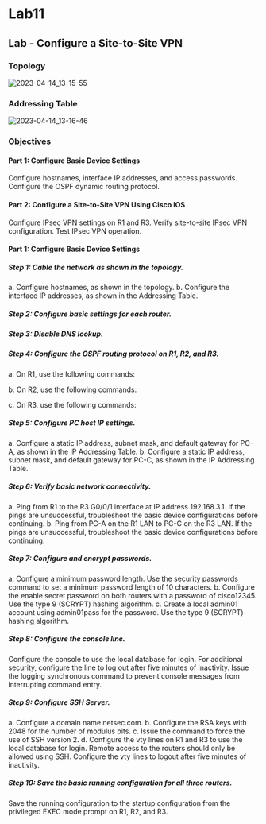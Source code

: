 # Lab11
## Lab - Configure a Site-to-Site VPN 
### Topology

![2023-04-14_13-15-55](https://user-images.githubusercontent.com/122459067/232017750-6e24afe1-ceab-4a49-aa17-9c810ebe2ff3.png)

### Addressing Table

![2023-04-14_13-16-46](https://user-images.githubusercontent.com/122459067/232018020-f8014642-56a4-4d37-a9d5-0aafef86d757.png)

### Objectives

#### Part 1: Configure Basic Device Settings

Configure hostnames, interface IP addresses, and access passwords.
Configure the OSPF dynamic routing protocol.

#### Part 2: Configure a Site-to-Site VPN Using Cisco IOS

Configure IPsec VPN settings on R1 and R3.
Verify site-to-site IPsec VPN configuration.
Test IPsec VPN operation.

#### Part 1: Configure Basic Device Settings

##### Step 1: Cable the network as shown in the topology.
a.	Configure hostnames, as shown in the topology.
b.	Configure the interface IP addresses, as shown in the Addressing Table.


##### Step 2: Configure basic settings for each router.

##### Step 3: Disable DNS lookup.

##### Step 4: Configure the OSPF routing protocol on R1, R2, and R3.
a.	On R1, use the following commands:

b.	On R2, use the following commands:

c.	On R3, use the following commands:


##### Step 5: Configure PC host IP settings.
a.	Configure a static IP address, subnet mask, and default gateway for PC-A, as shown in the IP Addressing Table.
b.	Configure a static IP address, subnet mask, and default gateway for PC-C, as shown in the IP Addressing Table.


##### Step 6: Verify basic network connectivity.
a.	Ping from R1 to the R3 G0/0/1 interface at IP address 192.168.3.1.
If the pings are unsuccessful, troubleshoot the basic device configurations before continuing.
b.	Ping from PC-A on the R1 LAN to PC-C on the R3 LAN.
If the pings are unsuccessful, troubleshoot the basic device configurations before continuing.


##### Step 7: Configure and encrypt passwords.
a.	Configure a minimum password length.
Use the security passwords command to set a minimum password length of 10 characters.
b.	Configure the enable secret password on both routers with a password of cisco12345. Use the type 9 (SCRYPT) hashing algorithm.
c.	Create a local admin01 account using admin01pass for the password. Use the type 9 (SCRYPT) hashing algorithm.


##### Step 8: Configure the console line.
Configure the console to use the local database for login. For additional security, configure the line to log out after five minutes of inactivity. Issue the logging synchronous command to prevent console messages from interrupting command entry.

##### Step 9: Configure SSH Server.
a.	Configure a domain name netsec.com.
b.	Configure the RSA keys with 2048 for the number of modulus bits.
c.	Issue the command to force the use of SSH version 2.
d.	Configure the vty lines on R1 and R3 to use the local database for login. Remote access to the routers should only be allowed using SSH. Configure the vty lines to logout after five minutes of inactivity.


##### Step 10: Save the basic running configuration for all three routers.
Save the running configuration to the startup configuration from the privileged EXEC mode prompt on R1, R2, and R3.

